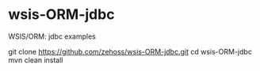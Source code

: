 # wsis-ORM-jdbc
WSIS/ORM: jdbc examples


git clone https://github.com/zehoss/wsis-ORM-jdbc.git
cd wsis-ORM-jdbc
mvn clean install
